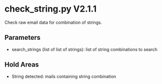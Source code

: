 check_string.py V2.1.1
======================

Check raw email data for combination of strings.

## Parameters
* search_strings (list of list of strings): list of string combinations to search

## Hold Areas
* String detected: mails containing string combination
